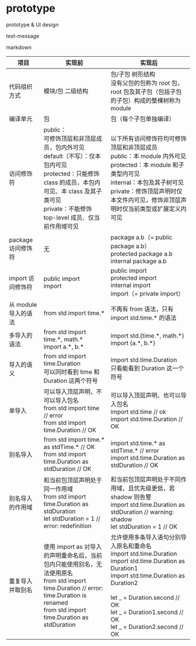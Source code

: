 # prototype
prototype &amp; UI design


test-message


markdown


 
  | 项目 | 实现前 | 实现后 |
|------|-------|--------|
| 代码组织方式 | 模块/包 二级结构 | 包/子包 树形结构<br>没有父包的包称为 root 包，root 包及其子包（包括子包的子包）构成的整棵树称为 module |
| 编译单元 | 包 | 包（每个子包单独编译） |
| 访问修饰符 | public：<br>可修饰顶层和非顶层成员，包内外可见<br>default（不写）：仅本包内可见<br>protected：只能修饰 class 的成员，本包内可见、本 class 及其子类可见<br>private：不能修饰 top-level 成员、仅当前作用域可见 | 以下所有访问修饰符均可修饰顶层和非顶层成员<br>public：本 module 内外可见<br>protected：本 module 和子类型内可见<br>internal：本包及其子树可见<br>private：修饰顶层声明时仅本文件内可见，修饰非顶层声明时仅当前类型或扩展定义内可见 |
| package 访问修饰符| 无 | package a.b（= public package a.b）<br>protected package a.b<br>internal package a.b |
| import 访问修饰符 | public import<br>import | public import<br>protected import<br>internal import<br>import（= private import） |
| 从 module 导入的语法 | from std import time.\* | 不再有 from 语法，只有 import std.time.\* 的语法 |
| 多导入的语法 | from std import time.\*, math.\*<br>import a.\*, b.\* | import std.{time.\*, math.\*}<br>import {a.\*, b.\*} |
| 导入的语义 | from std import time.Duration<br>可以同时看到 time 和 Duration 这两个符号 | import std.time.Duration<br>只看能看到 Duration 这一个符号 |
| 单导入 | 可以导入顶层声明，不可以导入包名<br>from std import time // error<br>from std import time.Duration // OK | 可以导入顶层声明、也可以导入包名<br>import std.time // ok<br>import std.time.Duration // OK |
| 别名导入 | from std import time.\* as stdTime.\* // OK<br>from std import time.Duration as stdDuration // OK | import std.time.\* as stdTime.\* // error<br>import std.time.Duration as stdDuration // OK |
| 别名导入的作用域 | 和当前包顶层声明处于同一作用域<br>from std import time.Duration as stdDuration<br>let stdDuration = 1 // error: redefinition | 和当前包顶层声明处于不同作用域，且优先级更低，若 shadow 则告警<br>import std.time.Duration as stdDuration // warning: shadow<br>let stdDuration = 1 // OK |
| 重复导入并取别名 | 使用 import as 对导入的声明重命名后，当前包内只能使用别名，无法使用原名<br>from std import time.Duration // error: time.Duration is renamed<br>from std import time.Duration as stdDuration | 允许使用多条导入语句分别导入原名和重命名<br>import std.time.Duration<br>import std.time.Duration as Duration1<br>import std.time.Duration as Duration2<br><br>let _ = Duration.second // OK<br>let _ = Duration1.second // OK<br>let _ = Duration2.second // OK |
  
  
